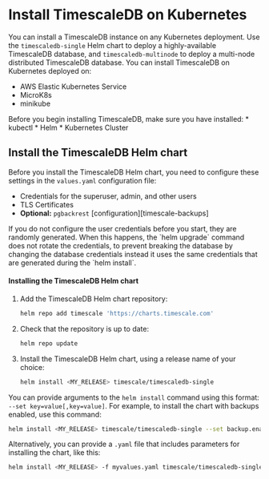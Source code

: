 # Install TimescaleDB on Kubernetes
You can install a TimescaleDB instance on any Kubernetes deployment. Use the `timescaledb-single` Helm chart to deploy a highly-available TimescaleDB database, and `timescaledb-multinode` to deploy a multi-node distributed TimescaleDB database. You can install TimescaleDB on Kubernetes deployed on:
* AWS Elastic Kubernetes Service
* MicroK8s
* minikube

<highlight type="important">
Before you begin installing TimescaleDB, make sure you have installed:
* kubectl
* Helm
* Kubernetes Cluster
</highlight>

## Install the TimescaleDB Helm chart
Before you install the TimescaleDB Helm chart, you need to configure these
settings in the `values.yaml` configuration file:
*   Credentials for the superuser, admin, and other users
*   TLS Certificates
*   **Optional:** `pgbackrest` [configuration][timescale-backups]

<highlight type="note">
If you do not configure the user credentials before you start, they are randomly
generated. When this happens, the `helm upgrade` command does not rotate the
credentials, to prevent breaking the database by changing the database
credentials instead it uses the same credentials that are generated during the
`helm install`.
</highlight>

<procedure>

#### Installing the TimescaleDB Helm chart
1.  Add the TimescaleDB Helm chart repository:
    ```bash
    helm repo add timescale 'https://charts.timescale.com'
    ```
1.  Check that the repository is up to date:
    ```bash
    helm repo update
    ```
1.  Install the TimescaleDB Helm chart, using a release name of your choice:
    ```bash
    helm install <MY_RELEASE> timescale/timescaledb-single
    ```

</procedure>

You can provide arguments to the `helm install` command using this format:
`--set key=value[,key=value]`. For example, to install the  chart with backups
enabled, use this command:
```bash
helm install <MY_RELEASE> timescale/timescaledb-single --set backup.enabled=true
```

Alternatively, you can provide a `.yaml` file that includes parameters for
installing the chart, like this:
```bash
helm install <MY_RELEASE> -f myvalues.yaml timescale/timescaledb-single
```

